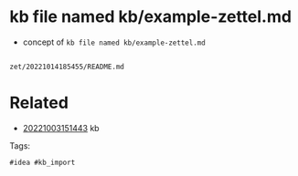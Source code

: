 # kb file named kb/example-zettel.md

- concept of `kb file named kb/example-zettel.md`

```
```

` zet/20221014185455/README.md `

# Related

- [20221003151443](/zet/20221003151443/README.md) kb

Tags:

    #idea #kb_import
